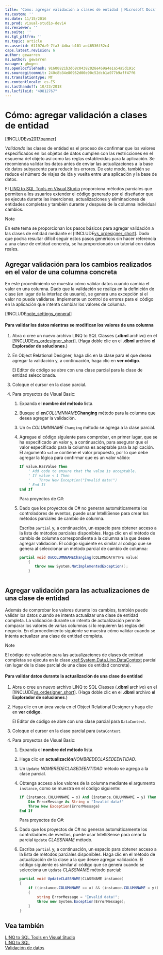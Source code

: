 ```yaml
---
title: 'Cómo: agregar validación a clases de entidad | Microsoft Docs'
ms.custom: ''
ms.date: 11/15/2016
ms.prod: visual-studio-dev14
ms.reviewer: ''
ms.suite: ''
ms.tgt_pltfrm: ''
ms.topic: article
ms.assetid: 61107da9-7fa3-4dba-b101-ae46536f52c4
caps.latest.revision: 6
author: gewarren
ms.author: gewarren
manager: ghogen
ms.openlocfilehash: 91600821b3d68c04382028e469a4e1a54a5d191c
ms.sourcegitcommit: 240c8b34e80952d00e90c52dcb1a077b9aff47f6
ms.translationtype: MT
ms.contentlocale: es-ES
ms.lasthandoff: 10/23/2018
ms.locfileid: "49812767"
---
```

# <a name="how-to-add-validation-to-entity-classes"></a>Cómo: agregar validación a clases de entidad
[!INCLUDE[vs2017banner](../includes/vs2017banner.md)]

  
*Validando* las clases de entidad es el proceso de confirmar que los valores especificados en los objetos de datos cumplen con las restricciones en el esquema del objeto así como las reglas establecidas para la aplicación. Se recomienda validar los datos antes de enviar las actualizaciones a la base de datos subyacente para reducir los errores. De este modo, también se reduce el número de viajes de ida y vuelta entre una aplicación y la base de datos.  
  
 El [LINQ to SQL Tools en Visual Studio](../data-tools/linq-to-sql-tools-in-visual-studio2.md) proporciona métodos parciales que permiten a los usuarios extender el código generado por el diseñador que se ejecuta durante las inserciones, actualizaciones y eliminaciones de entidades completas y también durante y después de la columna individual cambios.  
  
> [!NOTE]
>  En este tema se proporcionan los pasos básicos para agregar validación a las clases de entidad mediante el [!INCLUDE[vs_ordesigner_short](../includes/vs-ordesigner-short-md.md)]. Dado que podría resultar difícil seguir estos pasos genéricos sin hacer referencia a una clase de entidad concreta, se ha proporcionado un tutorial con datos reales.  
  
## <a name="adding-validation-for-changes-to-the-value-in-a-specific-column"></a>Agregar validación para los cambios realizados en el valor de una columna concreta  
 En este procedimiento se muestra cómo validar datos cuando cambia el valor en una columna. Dado que la validación se realiza en la definición de clase (en lugar de la interfaz de usuario), se genera una excepción si el valor no puede validarse. Implemente un control de errores para el código en la aplicación que intenta cambiar los valores de columna.  
  
 [!INCLUDE[note_settings_general](../includes/note-settings-general-md.md)]  
  
#### <a name="to-validate-data-during-a-columns-value-change"></a>Para validar los datos mientras se modifican los valores de una columna  
  
1. Abra o cree un nuevo archivo LINQ to SQL Classes (**.dbml** archivo) en el [!INCLUDE[vs_ordesigner_short](../includes/vs-ordesigner-short-md.md)]. (Haga doble clic en el **.dbml** archivo **el Explorador de soluciones**.)  
  
2. En Object Relational Designer, haga clic en la clase para el que desea agregar la validación y, a continuación, haga clic en **ver código**.  
  
    El Editor de código se abre con una clase parcial para la clase de entidad seleccionada.  
  
3. Coloque el cursor en la clase parcial.  
  
4. Para proyectos de Visual Basic:  
  
   1. Expanda el **nombre del método** lista.  
  
   2. Busque el **en**_COLUMNNAME_**Changing** método para la columna que desea agregar la validación.  
  
   3. Un `On` *COLUMNNAME* `Changing` método se agrega a la clase parcial.  
  
   4. Agregue el código siguiente para comprobar, en primer lugar, que se ha especificado un valor y, a continuación, para asegurar que el valor especificado para la columna es aceptable para la aplicación. El argumento `value` contiene el valor propuesto, por lo que debe agregar la lógica para confirmar que es un valor válido:  
  
      ```vb  
      If value.HasValue Then  
          ' Add code to ensure that the value is acceptable.  
          ' If value < 1 Then  
          '    Throw New Exception("Invalid data!")  
          ' End If  
      End If  
      ```  
  
      Para proyectos de C#:  
  
   5. Dado que los proyectos de C# no generan automáticamente los controladores de eventos, puede usar IntelliSense para crear los métodos parciales de cambio de columna.  
  
       Escriba `partial` y, a continuación, un espacio para obtener acceso a la lista de métodos parciales disponibles. Haga clic en el método de cambio de columna correspondiente a la columna a la que desee agregar validación. El código siguiente es similar al código que se genera al seleccionar un método parcial de cambio de columna:  
  
      ```csharp  
      partial void OnCOLUMNNAMEChanging(COLUMNDATATYPE value)  
          {  
             throw new System.NotImplementedException();  
          }  
  
      ```  
  
## <a name="adding-validation-for-updates-to-an-entity-class"></a>Agregar validación para las actualizaciones de una clase de entidad  
 Además de comprobar los valores durante los cambios, también puede validar los datos cuando se intenta actualizar una clase de entidad completa. La validación durante un intento de actualización permite comparar los valores de varias columnas si lo requieren las reglas del negocio. En el procedimiento siguiente se muestra cómo validar cuando se intenta actualizar una clase de entidad completa.  
  
> [!NOTE]
>  El código de validación para las actualizaciones de clases de entidad completas se ejecuta en la clase <xref:System.Data.Linq.DataContext> parcial (en lugar de la clase parcial de una clase de entidad concreta).  
  
#### <a name="to-validate-data-during-an-update-to-an-entity-class"></a>Para validar datos durante la actualización de una clase de entidad  
  
1. Abra o cree un nuevo archivo LINQ to SQL Classes (**.dbml** archivo) en el [!INCLUDE[vs_ordesigner_short](../includes/vs-ordesigner-short-md.md)]. (Haga doble clic en el **.dbml** archivo **el Explorador de soluciones**.)  
  
2. Haga clic en un área vacía en el Object Relational Designer y haga clic en **ver código**.  
  
    El Editor de código se abre con una clase parcial para `DataContext`.  
  
3. Coloque el cursor en la clase parcial para `DataContext`.  
  
4. Para proyectos de Visual Basic:  
  
   1. Expanda el **nombre del método** lista.  
  
   2. Haga clic en **actualización**_NOMBREDECLASEDEENTIDAD_.  
  
   3. Un `Update` *NOMBREDECLASEDEENTIDAD* método se agrega a la clase parcial.  
  
   4. Obtenga acceso a los valores de la columna mediante el argumento `instance`, como se muestra en el código siguiente:  
  
      ```vb  
      If (instance.COLUMNNAME = x) And (instance.COLUMNNAME = y) Then  
          Dim ErrorMessage As String = "Invalid data!"  
          Throw New Exception(ErrorMessage)  
      End If  
      ```  
  
      Para proyectos de C#:  
  
   5. Dado que los proyectos de C# no generan automáticamente los controladores de eventos, puede usar IntelliSense para crear la parcial `Update` *CLASSNAME* método.  
  
   6. Escriba `partial` y, a continuación, un espacio para obtener acceso a la lista de métodos parciales disponibles. Haga clic en el método de actualización de la clase a la que desee agregar validación. El código siguiente es similar al código que se genera cuando se selecciona un `Update` *CLASSNAME* método parcial:  
  
      ```csharp  
      partial void UpdateCLASSNAME(CLASSNAME instance)  
      {  
          if ((instance.COLUMNNAME == x) && (instance.COLUMNNAME = y))  
          {  
              string ErrorMessage = "Invalid data!";  
              throw new System.Exception(ErrorMessage);  
          }  
      }  
      ```  
  
## <a name="see-also"></a>Vea también  
 [LINQ to SQL Tools en Visual Studio](../data-tools/linq-to-sql-tools-in-visual-studio2.md)   
 [LINQ to SQL](http://msdn.microsoft.com/library/73d13345-eece-471a-af40-4cc7a2f11655)   
 [Validación de datos](http://msdn.microsoft.com/library/b3a9ee4e-5d4d-4411-9c56-c811f2b4ee7e)

